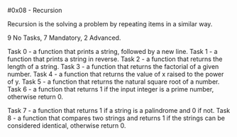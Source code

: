 #0x08 - Recursion 

Recursion is the solving a problem by repeating items in a similar way.

9 No Tasks, 7 Mandatory, 2 Advanced.

Task 0 - a function that prints a string, followed by a new line.
Task 1 - a function that prints a string in reverse.
Task 2 - a function that returns the length of a string.
Task 3 - a function that returns the factorial of a given number.
Task 4 - a function that returns the value of x raised to the power of y.
Task 5 - a function that returns the natural square root of a number.
Task 6 - a function that returns 1 if the input integer is a prime number,
	  otherwise return 0.

Task 7 - a function that returns 1 if a string is a palindrome and 0 if not.
Task 8 - a function that compares two strings and returns 1 if the strings
	 can be considered identical, otherwise return 0.
